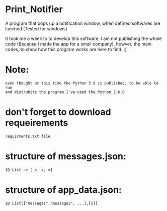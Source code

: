 # Print_Notifier
A program that pops up a notification window, when defined softwares are lunched (Tested for windows)

It took me a week to to develop this software.
I am not publishing the whole code (Because I made the app for a small company),
howver, the main codes, to show how this program works are here to find. ;)

# Note:
    even thought at this time the Python 3.9 is published, to be able to run
    and distrubite the program I've used the Python 3.6.8

# don't forget to download requeirements
    requirments.txt file

# structure of messages.json:
    1D List -> [ x, x, x]

# structure of app_data.json:
    2D List[["message1","message2", ...],[x]]

